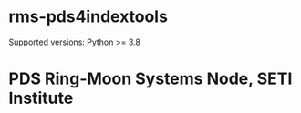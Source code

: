 # rms-pds4indextools

Supported versions: Python >= 3.8

# PDS Ring-Moon Systems Node, SETI Institute
